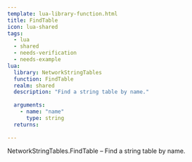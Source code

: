 ```yaml
---
template: lua-library-function.html
title: FindTable
icon: lua-shared
tags:
  - lua
  - shared
  - needs-verification
  - needs-example
lua:
  library: NetworkStringTables
  function: FindTable
  realm: shared
  description: "Find a string table by name."
  
  arguments:
    - name: "name"
      type: string
  returns:
    
---
```


<div class="lua__search__keywords">
NetworkStringTables.FindTable &#x2013; Find a string table by name.
</div>
